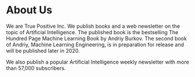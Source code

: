 # About Us

We are True Positive Inc. We publish books and a web newsletter on the topic of Artificial Intelligence. The published book is the bestselling The Hundred Page Machine Learning Book by Andriy Burkov. The second book of Andriy, Machine Learning Engineering, is in preparation for release and will be published later in 2020.

We also publish a popular Artificial Intelligence weekly newsletter with more than 57,000 subscribers.
